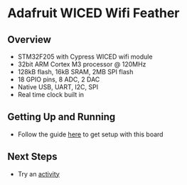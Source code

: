 # Adafruit WICED Wifi Feather

## Overview

- STM32F205 with Cypress WICED wifi module
- 32bit ARM Cortex M3 processor @ 120MHz
- 128kB flash, 16kB SRAM, 2MB SPI flash
- 18 GPIO pins, 8 ADC, 2 DAC
- Native USB, UART, I2C, SPI
- Real time clock built in

## Getting Up and Running

* Follow the guide [here](https://learn.adafruit.com/introducing-the-adafruit-wiced-feather-wifi?view=all#get-the-wiced-bsp) to get setup with this board

## Next Steps

* Try an [activity](/activities)
